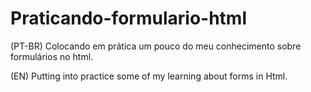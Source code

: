 # Praticando-formulario-html
(PT-BR) Colocando em prática um pouco do meu conhecimento sobre formulários no html.

(EN) Putting into practice some of my learning about forms in Html.
